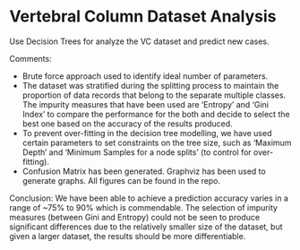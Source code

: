 # Vertebral Column Dataset Analysis

Use Decision Trees for analyze the VC dataset and predict new cases.

Comments:

- Brute force approach used to identify ideal number of parameters.
- The dataset was stratified during the splitting process to maintain the proportion of data records that belong to the separate multiple classes. The impurity measures that have been used are ‘Entropy’ and ‘Gini Index’ to compare the performance for the both and decide to select the best one based on the accuracy of the results produced.
- To prevent over-fitting in the decision tree modelling, we have used certain parameters to set constraints on the tree size, such as ‘Maximum Depth’ and ‘Minimum Samples for a node splits’ (to control for over-fitting).
- Confusion Matrix has been generated. Graphviz has been used to generate graphs. All figures can be found in the repo.

Conclusion:
We have been able to achieve a prediction accuracy varies in a range of ~75% to 90% which is commendable. 
The selection of impurity measures (between Gini and Entropy) could not be seen to produce significant differences due to the relatively smaller size of the dataset, but given a larger dataset, the results should be more differentiable.
